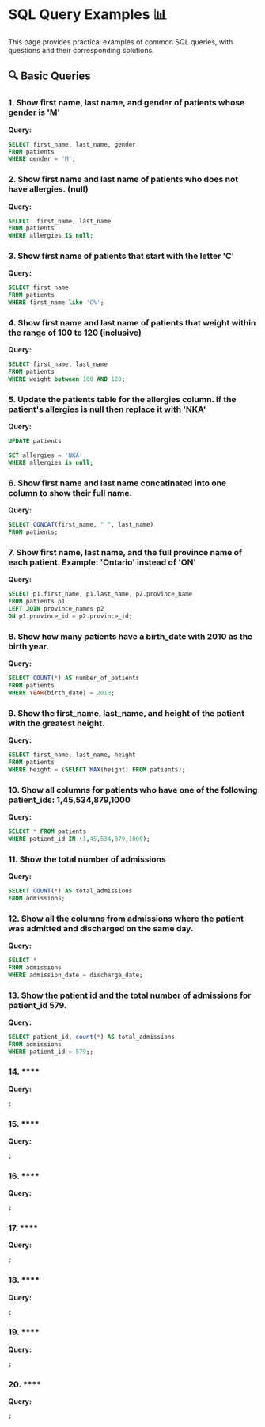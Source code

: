 # SQL Query Examples 📊

This page provides practical examples of common SQL queries, with questions and their corresponding solutions.

## 🔍 Basic Queries

### 1. **Show first name, last name, and gender of patients whose gender is 'M'**

**Query:**
```sql
SELECT first_name, last_name, gender
FROM patients
WHERE gender = 'M';
```

### 2. **Show first name and last name of patients who does not have allergies. (null)**

**Query:**
```sql
SELECT 	first_name, last_name
FROM patients
WHERE allergies IS null;
```

### 3. **Show first name of patients that start with the letter 'C'**

**Query:**
```sql
SELECT first_name 
FROM patients
WHERE first_name like 'C%';
``` 

### 4. **Show first name and last name of patients that weight within the range of 100 to 120 (inclusive)**

**Query:**
```sql
SELECT first_name, last_name
FROM patients
WHERE weight between 100 AND 120;
``` 

### 5. **Update the patients table for the allergies column. If the patient's allergies is null then replace it with 'NKA'**

**Query:**
```sql
UPDATE patients

SET allergies = 'NKA'
WHERE allergies is null;
``` 

### 6. **Show first name and last name concatinated into one column to show their full name.**

**Query:**
```sql
SELECT CONCAT(first_name, " ", last_name) 
FROM patients;
``` 

### 7. **Show first name, last name, and the full province name of each patient. Example: 'Ontario' instead of 'ON'**

**Query:**
```sql
SELECT p1.first_name, p1.last_name, p2.province_name
FROM patients p1
LEFT JOIN province_names p2
ON p1.province_id = p2.province_id;
``` 

### 8. **Show how many patients have a birth_date with 2010 as the birth year.**

**Query:**
```sql
SELECT COUNT(*) AS number_of_patients
FROM patients
WHERE YEAR(birth_date) = 2010;
``` 

### 9. **Show the first_name, last_name, and height of the patient with the greatest height.**

**Query:**
```sql
SELECT first_name, last_name, height
FROM patients
WHERE height = (SELECT MAX(height) FROM patients);
``` 

### 10. **Show all columns for patients who have one of the following patient_ids: 1,45,534,879,1000**

**Query:**
```sql
SELECT * FROM patients
WHERE patient_id IN (1,45,534,879,1000);
``` 

### 11. **Show the total number of admissions**

**Query:**
```sql
SELECT COUNT(*) AS total_admissions
FROM admissions;
``` 

### 12. **Show all the columns from admissions where the patient was admitted and discharged on the same day.**

**Query:**
```sql
SELECT *
FROM admissions
WHERE admission_date = discharge_date;
``` 

### 13. **Show the patient id and the total number of admissions for patient_id 579.**

**Query:**
```sql
SELECT patient_id, count(*) AS total_admissions
FROM admissions
WHERE patient_id = 579;;
``` 

### 14. ****

**Query:**
```sql
;
``` 

### 15. ****

**Query:**
```sql
;
``` 

### 16. ****

**Query:**
```sql
;
``` 

### 17. ****

**Query:**
```sql
;
``` 

### 18. ****

**Query:**
```sql
;
``` 

### 19. ****

**Query:**
```sql
;
``` 

### 20. ****

**Query:**
```sql
;
``` 